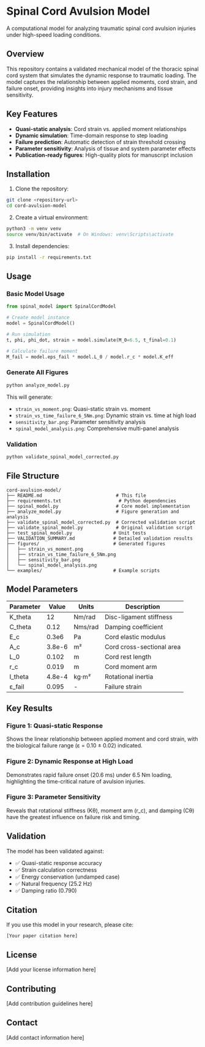 # Spinal Cord Avulsion Model

A computational model for analyzing traumatic spinal cord avulsion injuries under high-speed loading conditions.

## Overview

This repository contains a validated mechanical model of the thoracic spinal cord system that simulates the dynamic response to traumatic loading. The model captures the relationship between applied moments, cord strain, and failure onset, providing insights into injury mechanisms and tissue sensitivity.

## Key Features

- **Quasi-static analysis**: Cord strain vs. applied moment relationships
- **Dynamic simulation**: Time-domain response to step loading
- **Failure prediction**: Automatic detection of strain threshold crossing
- **Parameter sensitivity**: Analysis of tissue and system parameter effects
- **Publication-ready figures**: High-quality plots for manuscript inclusion

## Installation

1. Clone the repository:
```bash
git clone <repository-url>
cd cord-avulsion-model
```

2. Create a virtual environment:
```bash
python3 -m venv venv
source venv/bin/activate  # On Windows: venv\Scripts\activate
```

3. Install dependencies:
```bash
pip install -r requirements.txt
```

## Usage

### Basic Model Usage

```python
from spinal_model import SpinalCordModel

# Create model instance
model = SpinalCordModel()

# Run simulation
t, phi, phi_dot, strain = model.simulate(M_0=6.5, t_final=0.1)

# Calculate failure moment
M_fail = model.eps_fail * model.L_0 / model.r_c * model.K_eff
```

### Generate All Figures

```bash
python analyze_model.py
```

This will generate:
- `strain_vs_moment.png`: Quasi-static strain vs. moment
- `strain_vs_time_failure_6_5Nm.png`: Dynamic strain vs. time at high load
- `sensitivity_bar.png`: Parameter sensitivity analysis
- `spinal_model_analysis.png`: Comprehensive multi-panel analysis

### Validation

```bash
python validate_spinal_model_corrected.py
```

## File Structure

```
cord-avulsion-model/
├── README.md                           # This file
├── requirements.txt                     # Python dependencies
├── spinal_model.py                     # Core model implementation
├── analyze_model.py                    # Figure generation and analysis
├── validate_spinal_model_corrected.py  # Corrected validation script
├── validate_spinal_model.py            # Original validation script
├── test_spinal_model.py               # Unit tests
├── VALIDATION_SUMMARY.md              # Detailed validation results
├── figures/                           # Generated figures
│   ├── strain_vs_moment.png
│   ├── strain_vs_time_failure_6_5Nm.png
│   ├── sensitivity_bar.png
│   └── spinal_model_analysis.png
└── examples/                          # Example scripts
```

## Model Parameters

| Parameter | Value | Units | Description |
|-----------|-------|-------|-------------|
| K_theta | 12 | Nm/rad | Disc-ligament stiffness |
| C_theta | 0.12 | Nms/rad | Damping coefficient |
| E_c | 0.3e6 | Pa | Cord elastic modulus |
| A_c | 3.8e-6 | m² | Cord cross-sectional area |
| L_0 | 0.102 | m | Cord rest length |
| r_c | 0.019 | m | Cord moment arm |
| I_theta | 4.8e-4 | kg⋅m² | Rotational inertia |
| ε_fail | 0.095 | - | Failure strain |

## Key Results

### Figure 1: Quasi-static Response
Shows the linear relationship between applied moment and cord strain, with the biological failure range (ε = 0.10 ± 0.02) indicated.

### Figure 2: Dynamic Response at High Load
Demonstrates rapid failure onset (20.6 ms) under 6.5 Nm loading, highlighting the time-critical nature of avulsion injuries.

### Figure 3: Parameter Sensitivity
Reveals that rotational stiffness (Kθ), moment arm (r_c), and damping (Cθ) have the greatest influence on failure risk and timing.

## Validation

The model has been validated against:
- ✅ Quasi-static response accuracy
- ✅ Strain calculation correctness  
- ✅ Energy conservation (undamped case)
- ✅ Natural frequency (25.2 Hz)
- ✅ Damping ratio (0.790)

## Citation

If you use this model in your research, please cite:

```
[Your paper citation here]
```

## License

[Add your license information here]

## Contributing

[Add contribution guidelines here]

## Contact

[Add contact information here] 
